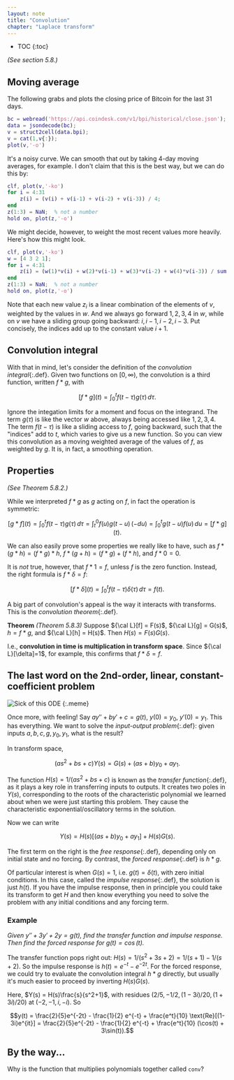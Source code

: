 ```yaml
---
layout: note
title: "Convolution"
chapter: "Laplace transform"
---
```

* TOC
{:toc}

*(See section 5.8.)*

## Moving average

The following grabs and plots the closing price of Bitcoin for the
last 31 days.

```matlab
bc = webread('https://api.coindesk.com/v1/bpi/historical/close.json');
data = jsondecode(bc);
v = struct2cell(data.bpi);
v = cat(1,v{:});
plot(v,'-o')
```

It's a noisy curve. We can smooth that out by taking 4-day moving averages, for example. I don't claim that this is the best way, but we can do this by:

```matlab
clf, plot(v,'-ko')
for i = 4:31
    z(i) = (v(i) + v(i-1) + v(i-2) + v(i-3)) / 4;
end
z(1:3) = NaN;  % not a number
hold on, plot(z,'-o')
```

We might decide, however, to weight the most recent values more heavily. Here's how this might look.

```matlab
clf, plot(v,'-ko')
w = [4 3 2 1];
for i = 4:31
    z(i) = (w(1)*v(i) + w(2)*v(i-1) + w(3)*v(i-2) + w(4)*v(i-3)) / sum(w);
end
z(1:3) = NaN;  % not a number
hold on, plot(z,'-o')
```

Note that each new value $z_i$ is a linear combination of the elements of $v$, weighted by the values in $w$. And we always go forward $1,2,3,4$ in $w$, while on $v$ we have a sliding group going backward: $i,i-1,i-2,i-3$. Put concisely, the indices add up to the constant value $i+1$. 

## Convolution integral

With that in mind, let's consider the definition of the *convolution integral*{:.def}. Given two functions on $[0,\infty)$, the convolution is a third function, written $f*g$, with

$$ [f*g](t) = \int_0^t f(t-\tau)g(\tau)\, d\tau. $$

Ignore the integation limits for a moment and focus on the integrand. The term $g(\tau)$ is like the vector $w$ above, always being accessed like $1,2,3,4$. The term $f(t-\tau)$ is like a sliding access to $f$, going backward, such that the "indices" add to $t$, which varies to give us a new function. So you can view this convolution as a moving weighted average of the values of $f$, as weighted by $g$. It is, in fact, a smoothing operation.

## Properties

*(See Theorem 5.8.2.)*

While we interpreted $f*g$ as $g$ acting on $f$, in fact the operation is symmetric:

$$[g*f](t) = \int_0^t f(t-\tau)g(\tau)\, d\tau = \int_t^0 f(u)g(t-u)\, (-du) = \int_0^t g(t-u)f(u)\, du = [f*g](t).$$

We can also easily prove some properties we really like to have, such as $f * ( g * h )=( f * g) * h$, $f * (g+h)=(f * g)+(f*h)$, and $f * 0=0$.

It is *not* true, however, that $f*1=f$, unless $f$ is the zero function. Instead, the right formula is $f * \delta=f$:

$$[f*\delta](t) = \displaystyle\int_0^t f(t-\tau) \delta(\tau)\, d\tau = f(t).$$ 

A big part of convolution's appeal is the way it interacts with transforms. This is the *convolution theorem*{:.def}.

**Theorem** *(Theorem 5.8.3)* Suppose ${\cal L}[f] = F(s)$, ${\cal L}[g] = G(s)$, $h=f*g$, and ${\cal L}[h] = H(s)$. Then $H(s)=F(s)G(s)$.

I.e., **convolution in time is multiplication in transform space**. Since ${\cal L}[\delta]=1$, for example, this confirms that $f*\delta=f$. 

## The last word on the 2nd-order, linear, constant-coefficient problem

![Sick of this ODE]({{site.baseurl}}/assets/images/sick-ode.jpg)
{:.meme}

Once more, with feeling! Say $ay'' + by' + c = g(t)$, $y(0)=y_0$, $y'(0)=y_1$. This has everything. We want to solve the *input-output problem*{:.def}: given inputs $a,b,c,g,y_0,y_1$, what is the result?

In transform space,

$$(as^2 +bs + c)Y(s) = G(s) + (as+b)y_0 + ay_1.$$

The function $H(s)=1/(as^2 + bs+c)$ is known as the *transfer function*{:.def}, as it plays a key role in transferring inputs to outputs. It creates two poles in $Y(s)$, corresponding to the roots of the characteristic polynomial we learned about when we were just starting this problem. They cause the characteristic exponential/oscillatory terms in the solution. 

Now we can write

$$Y(s) = H(s)[(as+b)y_0 + ay_1] + H(s)G(s).$$

The first term on the right is the *free response*{:.def}, depending only on initial state and no forcing. By contrast, the *forced response*{:.def} is $h * g$.

Of particular interest is when $G(s)=1$, i.e. $g(t)=\delta(t)$, with zero initial conditions. In this case, called the *impulse response*{:.def}, the solution is just $h(t)$. If you have the impulse response, then in principle you could take its transform to get $H$ and then know everything you need to solve the problem with any initial conditions and any forcing term. 

### Example

*Given $y'' + 3y' + 2y = g(t)$, find the transfer function and impulse response. Then find the forced response for $g(t)=\cos(t)$.*

The transfer function pops right out: $H(s)=1/(s^2+3s+2) = 1/(s+1) - 1/(s+2)$. So the impulse response is $h(t) = e^{-t} - e^{-2t}$. For the forced response, we could try to evaluate the convolution integral $h * g$ directly, but usually it's much easier to proceed by inverting $H(s)G(s)$. 

Here, $Y(s) = H(s)\frac{s}{s^2+1}$, with residues $(2/5,-1/2,(1-3i)/20,(1+3i)/20)$ at $(-2,-1,i,-i)$. So

$$y(t) = \frac{2}{5}e^{-2t} - \frac{1}{2} e^{-t} + \frac{e^t}{10} \text{Re}[(1-3i)e^{it}]
=  \frac{2}{5}e^{-2t} - \frac{1}{2} e^{-t} + \frac{e^t}{10} (\cos(t) + 3\sin(t)).$$

## By the way...

Why is the function that multiplies polynomials together called `conv`? 
